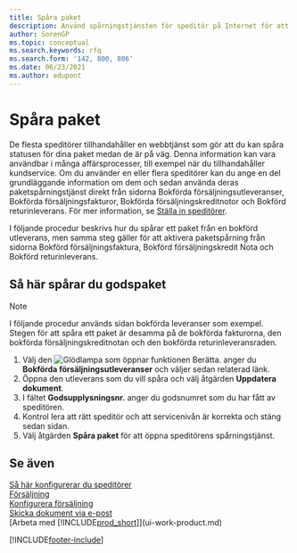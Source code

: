 ```yaml
---
title: Spåra paket
description: Använd spårningstjänsten för speditör på Internet för att spåra skiftena och följa leveransens förlopp.
author: SorenGP
ms.topic: conceptual
ms.search.keywords: rfq
ms.search.form: '142, 800, 806'
ms.date: 06/23/2021
ms.author: edupont
---
```

# <a name="track-packages"></a><a name="track-packages"></a>Spåra paket
De flesta speditörer tillhandahåller en webbtjänst som gör att du kan spåra statusen för dina paket medan de är på väg. Denna information kan vara användbar i många affärsprocesser, till exempel när du tillhandahåller kundservice. Om du använder en eller flera speditörer kan du ange en del grundläggande information om dem och sedan använda deras paketspårningstjänst direkt från sidorna Bokförda försäljningsutleveranser, Bokförda försäljningsfakturor, Bokförda försäljningskreditnotor och Bokförd returinleverans. För mer information, se [Ställa in speditörer](sales-how-to-set-up-shipping-agents.md). 

I följande procedur beskrivs hur du spårar ett paket från en bokförd utleverans, men samma steg gäller för att aktivera paketspårning från sidorna Bokförd försäljningsfaktura, Bokförd försäljningskredit Nota och Bokförd returinleverans.  

## <a name="to-track-a-package"></a><a name="to-track-a-package"></a>Så här spårar du godspaket

> [!NOTE]
> I följande procedur används sidan bokförda leveranser som exempel. Stegen för att spåra ett paket är desamma på de bokförda fakturorna, den bokförda försäljningskreditnotan och den bokförda returinleveransraden.

1. Välj den ![Glödlampa som öppnar funktionen Berätta.](media/ui-search/search_small.png "Berätta för mig vad du vill göra") anger du **Bokförda försäljningsutleveranser** och väljer sedan relaterad länk.
2. Öppna den utleverans som du vill spåra och välj åtgärden **Uppdatera dokument**.
3. I fältet **Godsupplysningsnr.** anger du godsnumret som du har fått av speditören. 
4. Kontrol lera att rätt speditör och att servicenivån är korrekta och stäng sedan sidan.
5. Välj åtgärden **Spåra paket** för att öppna speditörens spårningstjänst.

## <a name="see-also"></a><a name="see-also"></a>Se även

[Så här konfigurerar du speditörer](sales-how-to-set-up-shipping-agents.md)  
[Försäljning](sales-manage-sales.md)  
[Konfigurera försäljning](sales-setup-sales.md)  
[Skicka dokument via e-post](ui-how-send-documents-email.md)  
[Arbeta med [!INCLUDE[prod_short](includes/prod_short.md)]](ui-work-product.md)


[!INCLUDE[footer-include](includes/footer-banner.md)]
